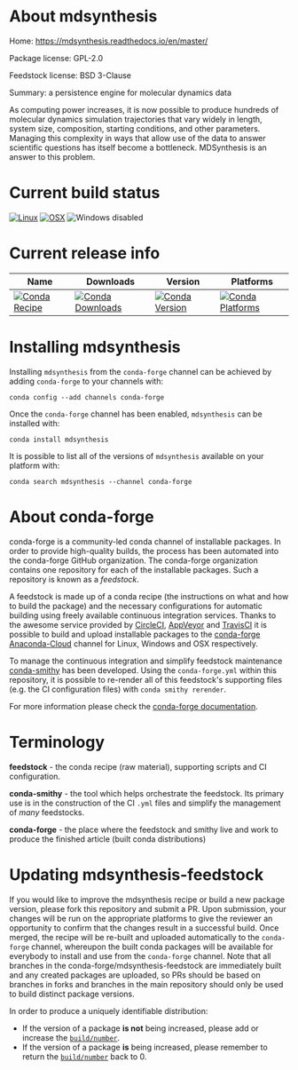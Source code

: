 About mdsynthesis
=================

Home: https://mdsynthesis.readthedocs.io/en/master/

Package license: GPL-2.0

Feedstock license: BSD 3-Clause

Summary: a persistence engine for molecular dynamics data

As computing power increases, it is now possible to produce hundreds of molecular
dynamics simulation trajectories that vary widely in length, system size, composition,
starting conditions, and other parameters. Managing this complexity in ways that allow
use of the data to answer scientific questions has itself become a bottleneck.
MDSynthesis is an answer to this problem.


Current build status
====================

[![Linux](https://img.shields.io/circleci/project/github/conda-forge/mdsynthesis-feedstock/master.svg?label=Linux)](https://circleci.com/gh/conda-forge/mdsynthesis-feedstock)
[![OSX](https://img.shields.io/travis/conda-forge/mdsynthesis-feedstock/master.svg?label=macOS)](https://travis-ci.org/conda-forge/mdsynthesis-feedstock)
![Windows disabled](https://img.shields.io/badge/Windows-disabled-lightgrey.svg)

Current release info
====================

| Name | Downloads | Version | Platforms |
| --- | --- | --- | --- |
| [![Conda Recipe](https://img.shields.io/badge/recipe-mdsynthesis-green.svg)](https://anaconda.org/conda-forge/mdsynthesis) | [![Conda Downloads](https://img.shields.io/conda/dn/conda-forge/mdsynthesis.svg)](https://anaconda.org/conda-forge/mdsynthesis) | [![Conda Version](https://img.shields.io/conda/vn/conda-forge/mdsynthesis.svg)](https://anaconda.org/conda-forge/mdsynthesis) | [![Conda Platforms](https://img.shields.io/conda/pn/conda-forge/mdsynthesis.svg)](https://anaconda.org/conda-forge/mdsynthesis) |

Installing mdsynthesis
======================

Installing `mdsynthesis` from the `conda-forge` channel can be achieved by adding `conda-forge` to your channels with:

```
conda config --add channels conda-forge
```

Once the `conda-forge` channel has been enabled, `mdsynthesis` can be installed with:

```
conda install mdsynthesis
```

It is possible to list all of the versions of `mdsynthesis` available on your platform with:

```
conda search mdsynthesis --channel conda-forge
```


About conda-forge
=================

conda-forge is a community-led conda channel of installable packages.
In order to provide high-quality builds, the process has been automated into the
conda-forge GitHub organization. The conda-forge organization contains one repository
for each of the installable packages. Such a repository is known as a *feedstock*.

A feedstock is made up of a conda recipe (the instructions on what and how to build
the package) and the necessary configurations for automatic building using freely
available continuous integration services. Thanks to the awesome service provided by
[CircleCI](https://circleci.com/), [AppVeyor](http://www.appveyor.com/)
and [TravisCI](https://travis-ci.org/) it is possible to build and upload installable
packages to the [conda-forge](https://anaconda.org/conda-forge)
[Anaconda-Cloud](http://docs.anaconda.org/) channel for Linux, Windows and OSX respectively.

To manage the continuous integration and simplify feedstock maintenance
[conda-smithy](http://github.com/conda-forge/conda-smithy) has been developed.
Using the ``conda-forge.yml`` within this repository, it is possible to re-render all of
this feedstock's supporting files (e.g. the CI configuration files) with ``conda smithy rerender``.

For more information please check the [conda-forge documentation](https://conda-forge.org/docs/).

Terminology
===========

**feedstock** - the conda recipe (raw material), supporting scripts and CI configuration.

**conda-smithy** - the tool which helps orchestrate the feedstock.
                   Its primary use is in the construction of the CI ``.yml`` files
                   and simplify the management of *many* feedstocks.

**conda-forge** - the place where the feedstock and smithy live and work to
                  produce the finished article (built conda distributions)


Updating mdsynthesis-feedstock
==============================

If you would like to improve the mdsynthesis recipe or build a new
package version, please fork this repository and submit a PR. Upon submission,
your changes will be run on the appropriate platforms to give the reviewer an
opportunity to confirm that the changes result in a successful build. Once
merged, the recipe will be re-built and uploaded automatically to the
`conda-forge` channel, whereupon the built conda packages will be available for
everybody to install and use from the `conda-forge` channel.
Note that all branches in the conda-forge/mdsynthesis-feedstock are
immediately built and any created packages are uploaded, so PRs should be based
on branches in forks and branches in the main repository should only be used to
build distinct package versions.

In order to produce a uniquely identifiable distribution:
 * If the version of a package **is not** being increased, please add or increase
   the [``build/number``](http://conda.pydata.org/docs/building/meta-yaml.html#build-number-and-string).
 * If the version of a package **is** being increased, please remember to return
   the [``build/number``](http://conda.pydata.org/docs/building/meta-yaml.html#build-number-and-string)
   back to 0.